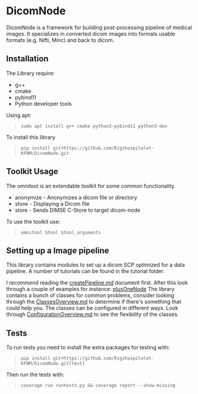 # DicomNode

DicomNode is a framework for building post-processing pipeline of medical images.
It specializes in converted dicom images into formats usable formats (e.g. Nifti, Minc) and back to dicom.

## Installation

The Library require:

* g++
* cmake
* pybind11
* Python developer tools

Using apt:
> `sudo apt install g++ cmake python3-pybind11 python3-dev`

To install this library
> `pip install git+https://github.com/Rigshospitalet-KFNM/DicomNode.git`



## Toolkit Usage

The omnitool is an extendable toolkit for some common functionality.

* anonymize - Anonymizes a dicom file or directory
* show - Displaying a Dicom file
* store - Sends DIMSE C-Store to target dicom-node

To use the toolkit use:
> `omnitool $tool $tool_arguments`

## Setting up a Image pipeline

This library contains modules to set up a dicom SCP optimized for a data pipeline.
A number of tutorials can be found in the tutorial folder.

I recommend reading the [createPipeline.md](./tutorials/create_a_pipeline.md) document first.
After this look through a couple of examples for instance: [plusOneNode](./examples/plusOneNode.py)
The library contains a bunch of classes for common problems, consider looking through the [ClassesOverview.md](./tutorials/class_overview.md) to determine if there's something that could help you.
The classes can be configured in different ways. Look through [ConfigurationOverview.md](./tutorials/configuration_overview.md) to see the flexibility of the classes.

## Tests

To run tests you need to install the extra packages for testing with:
> `pip install git+https://github.com/Rigshospitalet-KFNM/DicomNode.git[test]`

Then run the tests with:
> `coverage run runtests.py && coverage report --show-missing`
